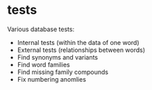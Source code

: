 # tests
Various database tests:
- Internal tests (within the data of one word)
- External tests (relationships between words)
- Find synonyms and variants
- Find word families
- Find missing family compounds
- Fix numbering anomlies
